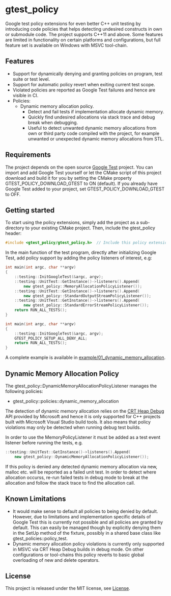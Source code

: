 # gtest_policy
Google test policy extensions for even better C++ unit testing by introducing code policies that helps detecting undesired constructs in own or submodule code. The project supports C++11 and above. Some features are limited in functionality on certain platforms and configurations, but full feature set is available on Windows with MSVC tool-chain.

## Features
- Support for dynamically denying and granting policies on program, test suite or test level.
- Support for automatic policy revert when exiting current test scope.
- Violated policies are reported as Google Test failures and hence are visible in CI.
- Policies:
	- Dynamic memory allocation policy.
		- Detect and fail tests if implementation allocate dynamic memory.
		- Quickly find undesired allocations via stack trace and debug break when debugging.
		- Useful to detect unwanted dynamic memory allocations from own or third party code compiled with the project, for example unwanted or unexpected dynamic memory allocations from STL.

## Requirements
The project depends on the open source [Google Test](https://github.com/google/googletest) project. You can import and add Google Test yourself or let the CMake script of this project download and build it for you by setting the CMake property GTEST_POLICY_DOWNLOAD_GTEST to ON (default). If you already have Google Test added to your project, set GTEST_POLICY_DOWNLOAD_GTEST to OFF.

## Getting started
To start using the policy extensions, simply add the project as a sub-directory to your existing CMake project. Then, include the gtest_policy header:

```cpp
#include <gtest_policy/gtest_policy.h>  // Include this policy extension
```

In the main function of the test program, directly after initializing Google Test, add policy support by adding the policy listeners of interest, e.g:

```cpp
int main(int argc, char **argv)
{
	::testing::InitGoogleTest(&argc, argv);
	::testing::UnitTest::GetInstance()->listeners().Append(
		new gtest_policy::MemoryAllocationPolicyListener());
	::testing::UnitTest::GetInstance()->listeners().Append(
		new gtest_policy::StandardOutputStreamPolicyListener());
	::testing::UnitTest::GetInstance()->listeners().Append(
		new gtest_policy::StandardErrorStreamPolicyListener());		
	return RUN_ALL_TESTS();
}
```
```cpp
int main(int argc, char **argv)
{
	::testing::InitGoogleTest(&argc, argv);
	GTEST_POLICY_SETUP_ALL_DENY_ALL;
	return RUN_ALL_TESTS();
}
```

A complete example is available in [example/01_dynamic_memory_allocation](example/01_dynamic_memory_allocation).

## Dynamic Memory Allocation Policy

The gtest_policy::DynamicMemoryAllocationPolicyListener manages the following policies:
- gtest_policy::policies::dynamic_memory_allocation

The detection of dynamic memory allocation relies on the [CRT Heap Debug](https://docs.microsoft.com/en-us/visualstudio/debugger/crt-debug-heap-details?view=vs-2019) API provided by Microsoft and hence it is only supported for C++ projects built with Microsoft Visual Studio build tools. It also means that policy violations may only be detected when running debug test builds.

In order to use the MemoryPolicyListener it must be added as a test event listener before running the tests, e.g.

```cpp
::testing::UnitTest::GetInstance()->listeners().Append(
	new gtest_policy::DynamicMemoryAllocationPolicyListener());
```

If this policy is denied any detected dynamic memory allocation via new, malloc etc. will be reported as a failed unit test. In order to detect where allocation occurss, re-run failed tests in debug mode to break at the allocation and follow the stack trace to find the allocation call.

## Known Limitations
- It would make sense to default all policies to being denied by default. However, due to limitations and implementation specific details of Google Test this is currently not possible and all policies are granted by default. This can easily be managed though by explicitly denying them in the SetUp method of the fixture, possibly in a shared base class like gtest_policies::policy_test.
- Dynamic memory allocation policy violations is currently only supported in MSVC via CRT Heap Debug builds in debug mode. On other configurations or tool-chains this policy reverts to basic global overloading of new and delete operators.

## License

This project is released under the MIT license, see [License](https://github.com/ekcoh/gtest-policies/blob/master/LICENSE).
